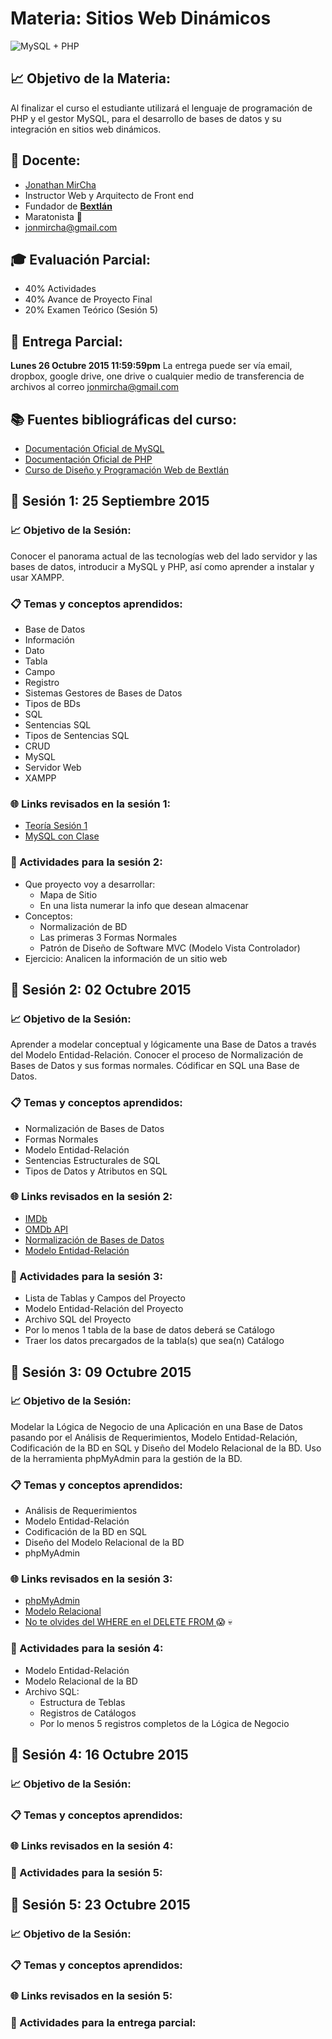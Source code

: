 # Materia: Sitios Web Dinámicos
![MySQL + PHP](http://bextlan.com/img/para-cursos/php-mysql.png)

## :chart_with_upwards_trend: Objetivo de la Materia:
Al finalizar el curso el estudiante utilizará el lenguaje de programación de PHP y el gestor MySQL, para el desarrollo de bases de datos y su integración en sitios web dinámicos.

## :bow: Docente:
* [Jonathan MirCha](http://jonmircha.com)
* Instructor Web y Arquitecto de Front end
* Fundador de **[Bextlán](http://bextlan.com)**
* Maratonista :runner:
* jonmircha@gmail.com

## :mortar_board: Evaluación Parcial:
* 40% Actividades
* 40% Avance de Proyecto Final
* 20% Examen Teórico (Sesión 5)
	
## :date: Entrega Parcial:
**Lunes 26 Octubre 2015 11:59:59pm**
La entrega puede ser vía email, dropbox, google drive, one drive o cualquier medio de transferencia de archivos al correo jonmircha@gmail.com

## :books: Fuentes bibliográficas del curso:
* [Documentación Oficial de MySQL](http://dev.mysql.com/doc/)
* [Documentación Oficial de PHP](http://php.net/manual/es/)
* [Curso de Diseño y Programación Web de Bextlán](http://bextlan.com/cursos/web/)


## :school: Sesión 1: 25 Septiembre 2015

### :chart_with_upwards_trend: Objetivo de la Sesión:
Conocer el panorama actual de las tecnologías web del lado servidor y las bases de datos, introducir a MySQL y PHP, así como aprender a instalar y usar XAMPP.

### :clipboard: Temas y conceptos aprendidos:
* Base de Datos
* Información
* Dato
* Tabla
* Campo
* Registro
* Sistemas Gestores de Bases de Datos
* Tipos de BDs
* SQL
* Sentencias SQL
* Tipos de Sentencias SQL
* CRUD
* MySQL
* Servidor Web
* XAMPP

### :globe_with_meridians: Links revisados en la sesión 1:
* [Teoría Sesión 1](http://bextlan.com/slides/servidor-web/)
* [MySQL con Clase](http://mysql.conclase.net/curso/index.php)

### :pencil: Actividades para la sesión 2:
* Que proyecto voy a desarrollar:
	* Mapa de Sitio
	* En una lista numerar la info que desean almacenar
* Conceptos:
	* Normalización de BD
	* Las primeras 3 Formas Normales
	* Patrón de Diseño de Software MVC (Modelo Vista Controlador)
* Ejercicio: Analicen la información de un sitio web


## :school: Sesión 2: 02 Octubre 2015

### :chart_with_upwards_trend: Objetivo de la Sesión:
Aprender a modelar conceptual y lógicamente una Base de Datos a través del Modelo Entidad-Relación. Conocer el proceso de Normalización de Bases de Datos y sus formas normales. Códificar en SQL una Base de Datos.

### :clipboard: Temas y conceptos aprendidos:
* Normalización de Bases de Datos
* Formas Normales
* Modelo Entidad-Relación
* Sentencias Estructurales de SQL
* Tipos de Datos y Atributos en SQL

### :globe_with_meridians: Links revisados en la sesión 2:
* [IMDb](http://www.imdb.com/)
* [OMDb API](http://www.omdbapi.com/)
* [Normalización de Bases de Datos](https://es.wikipedia.org/wiki/Normalizaci%C3%B3n_de_bases_de_datos)
* [Modelo Entidad-Relación](https://es.wikipedia.org/wiki/Modelo_entidad-relaci%C3%B3n)

### :pencil: Actividades para la sesión 3:
* Lista de Tablas y Campos del Proyecto
* Modelo Entidad-Relación del Proyecto
* Archivo SQL del Proyecto
* Por lo menos 1 tabla de la base de datos deberá se Catálogo
* Traer los datos precargados de la tabla(s) que sea(n) Catálogo


## :school: Sesión 3: 09 Octubre 2015

### :chart_with_upwards_trend: Objetivo de la Sesión:
Modelar la Lógica de Negocio de una Aplicación en una Base de Datos pasando por el Análisis de Requerimientos, Modelo Entidad-Relación, Codificación de la BD en SQL y Diseño del Modelo Relacional de la BD. Uso de la herramienta phpMyAdmin para la gestión de la BD. 

### :clipboard: Temas y conceptos aprendidos:
* Análisis de Requerimientos
* Modelo Entidad-Relación
* Codificación de la BD en SQL
* Diseño del Modelo Relacional de la BD
* phpMyAdmin

### :globe_with_meridians: Links revisados en la sesión 3:
* [phpMyAdmin](https://www.phpmyadmin.net/)
* [Modelo Relacional](https://es.wikipedia.org/wiki/Modelo_relacional)
* [No te olvides del WHERE en el DELETE FROM ](https://www.youtube.com/watch?v=i_cVJgIz_Cs) :scream: :skull:

### :pencil: Actividades para la sesión 4:
* Modelo Entidad-Relación
* Modelo Relacional de la BD
* Archivo SQL:
	* Estructura de Teblas
	* Registros de Catálogos
	* Por lo menos 5 registros completos de la Lógica de Negocio


## :school: Sesión 4: 16 Octubre 2015
### :chart_with_upwards_trend: Objetivo de la Sesión:
### :clipboard: Temas y conceptos aprendidos:
### :globe_with_meridians: Links revisados en la sesión 4:
### :pencil: Actividades para la sesión 5:

## :school: Sesión 5: 23 Octubre 2015
### :chart_with_upwards_trend: Objetivo de la Sesión:
### :clipboard: Temas y conceptos aprendidos:
### :globe_with_meridians: Links revisados en la sesión 5:
### :pencil: Actividades para la entrega parcial: